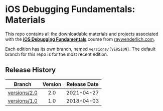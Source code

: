 # iOS Debugging Fundamentals: Materials

This repo contains all the downloadable materials and projects associated with the **[iOS Debugging Fundamentals](https://www.raywenderlich.com/18770184-ios-debugging-fundamentals)** course from [raywenderlich.com](https://www.raywenderlich.com).

Each edition has its own branch, named `versions/[VERSION]`. The default branch for this repo is for the most recent edition.

## Release History

| Branch                                                                                  | Version | Release Date |
| --------------------------------------------------------------------------------------- |:-------:|:------------:|
| [versions/2.0](https://github.com/raywenderlich/video-iosd-materials/tree/versions/2.0) | 2.0     | 2021-04-27   |
| [versions/1.0](https://github.com/raywenderlich/video-iosd-materials/tree/versions/1.0) | 1.0     | 2018-04-03   |
